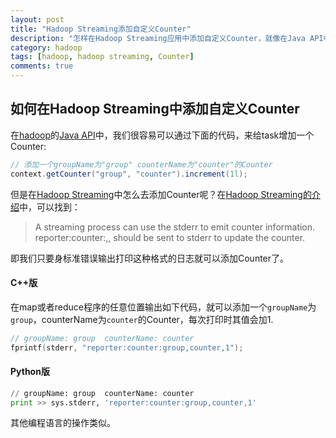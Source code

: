 ```yaml
---
layout: post
title: "Hadoop Streaming添加自定义Counter"
description: "怎样在Hadoop Streaming应用中添加自定义Counter，就像在Java API中一样."
category: hadoop
tags: [hadoop, hadoop streaming, Counter]
comments: true
---
```


## 如何在Hadoop Streaming中添加自定义Counter

在[hadoop][]的[Java API][javaapi]中，我们很容易可以通过下面的代码，来给task增加一个Counter:

```java
// 添加一个groupName为"group" counterName为"counter"的Counter
context.getCounter("group", "counter").increment(1l);
```

但是在[Hadoop Streaming][streaming]中怎么去添加Counter呢？在[Hadoop Streaming的介绍][streaming]中，可以找到：

> A streaming process can use the stderr to emit counter information. reporter:counter:<group>,<counter>,<amount> should be sent to stderr to update the counter.

即我们只要身标准错误输出打印这种格式的日志就可以添加Counter了。

#### C++版

在map或者reduce程序的任意位置输出如下代码，就可以添加一个`groupName`为`group`，counterName为`counter`的Counter，每次打印时其值会加1.

```cpp
// groupName: group  counterName: counter
fprintf(stderr, "reporter:counter:group,counter,1"); 
```

#### Python版

```python
// groupName: group  counterName: counter
print >> sys.stderr, 'reporter:counter:group,counter,1'
```

其他编程语言的操作类似。

[hadoop]: http://hadoop.apache.org/ "http://hadoop.apache.org/"
[javaapi]: http://hadoop.apache.org/docs/r2.3.0/api/ "Hadoop Java API"
[streaming]: http://hadoop.apache.org/docs/r1.2.1/streaming.html "Hadoop Streaming"
